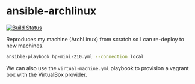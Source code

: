 # ansible-archlinux

[![Build Status](https://travis-ci.org/AlexandreCarlton/ansible-archlinux.svg?branch=master)](https://travis-ci.org/AlexandreCarlton/ansible-archlinux)

Reproduces my machine (ArchLinux) from scratch so I can re-deploy to new machines.

```bash
ansible-playbook hp-mini-210.yml --connection local
```

We can also use the `virtual-machine.yml` playbook to provision a vagrant box with
the VirtualBox provider.
